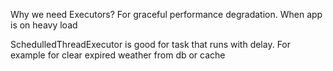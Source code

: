 Why we need Executors?
For graceful performance degradation. When app is on heavy load

SchedulledThreadExecutor is good for task that runs with delay.
For example for clear expired weather from db or cache